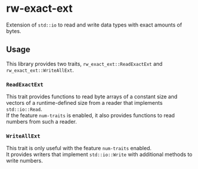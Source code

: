 # rw-exact-ext
Extension of `std::io` to read and write data types with exact amounts of bytes.

## Usage
This library provides two traits, `rw_exact_ext::ReadExactExt` and `rw_exact_ext::WriteAllExt`.

### `ReadExactExt`
This trait provides functions to read byte arrays of a constant size 
and vectors of a runtime-defined size from a reader that implements `std::io::Read`.  
If the feature `num-traits` is enabled, it also provides functions to read numbers from such a reader.

### `WriteAllExt`
This trait is only useful with the feature `num-traits` enabled.  
It provides writers that implement `std::io::Write` with additional methods to write numbers.
